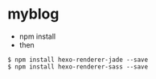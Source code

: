 # myblog

- npm install
- then
```shell
$ npm install hexo-renderer-jade --save
$ npm install hexo-renderer-sass --save
```
